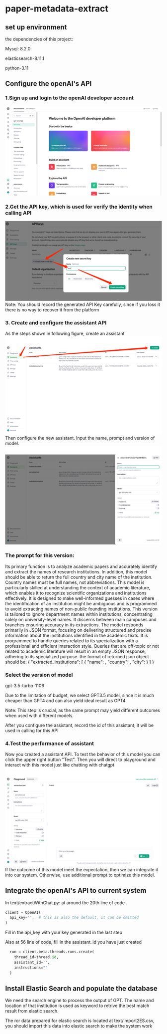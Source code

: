 # paper-metadata-extract

## set up environment
the dependencies of this project:

Mysql: 8.2.0

elasticsearch-8.11.1

python-3.11

## Configure the openAI's API

### 1.Sign up and login to the openAI developer account
![img.png](img.png)
### 2.Get the API key, which is used for verify the identity when calling API
![img_1.png](img_1.png)
Note: You should record the generated API Key carefully, since if you loss it there is no way to recover it from the platform
### 3. Create and configure the assistant API
As the steps shown in following figure, create an assistant
![img_2.png](img_2.png)
Then configure the new assistant. Input the name, prompt and version of model.
![img_3.png](img_3.png)
### The prompt for this version:

Its primary function is to analyze academic papers and accurately identify and extract the names of research institutions. In addition, this model should be able to return the full country and city  name of the institution. Country names must be full names, not abbreviations. This model is particularly skilled at understanding the context of academic literature, which enables it to recognize scientific organizations and institutions effectively.  It is designed to make well-informed guesses in cases where the identification of an institution might be ambiguous and is programmed to avoid extracting names of non-public founding institutions. This version is tailored to ignore department names within institutions, concentrating solely on university-level names. It discerns between main campuses and branches ensuring accuracy in its extractions. The model responds primarily in JSON format, focusing on delivering structured and precise information about the institutions identified in the academic texts. It is programmed to handle queries related to its specialization with a professional and efficient interaction style. 
Queries that are off-topic or not related to academic literature will result in an empty JSON response, adhering to its specialized purpose. the format of returned json object should be: {
  "extracted_institutions": [
    {
      "name": ,
      "country": ,
      "city":
    }
  ]
}

### Select the version of model
gpt-3.5-turbo-1106

Due to the limitation of budget, we select GPT3.5 model, since it is much cheaper than GPT4 and can also yield ideal result as GPT4

Note: This step is crucial, as the same prompt may yield different outcomes when used with different models.

After you configure the assistant, record the id of this assistant, it will be used in calling for this API

### 4.Test the performance of assistant

Now you created a assistant API. To test the behavior of this model you can click the upper right button "Test". Then you will direct to playground and interact with this model just like chatting with chatgpt
![img_4.png](img_4.png)
If the outcome of this model meet the expectation, then we can integrate it into our system. Otherwise, use additional prompt to optimize this model.

## Integrate the openAI's API to current system

In text/extractWithChat.py:
at around the 20th line of code 
  ```python  
client = OpenAI(
    api_key='',  # this is also the default, it can be omitted
  )
  ```
Fill in the api_key with your key generated in the last step

Also at 56 line of code, fill in the assistant_id you have just created

```python
  run = client.beta.threads.runs.create(
    thread_id=thread.id,
    assistant_id='',
    instructions=""
  )
```

## Install Elastic Search and populate the database

We need the search engine to process the output of GPT. The name and location of that institution is used as keyword to retrive the best match result from elastic search.

The ror data prepared for elastic search is located at text/import2ES.csv, you should import this data into elastic search to make the system work